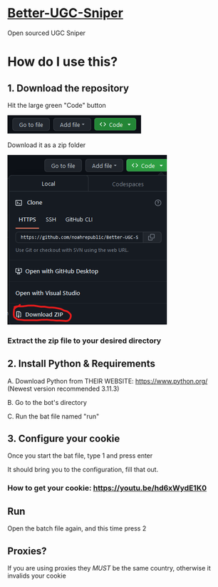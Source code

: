 
# [Better-UGC-Sniper](https://discord.gg/Kk8n2QpFCb)

Open sourced UGC Sniper

# How do I use this?

## 1. Download the repository

Hit the large green "Code" button

![alt text](https://github.com/noahrepublic/Better-UGC-Sniper/blob/main/guide-images/CodeBtn.png?raw=true)

Download it as a zip folder

![alt text](https://github.com/noahrepublic/Better-UGC-Sniper/blob/main/guide-images/DownloadZIP.png?raw=true)

### Extract the zip file to your desired directory

## 2. Install Python & Requirements

A. Download Python from THEIR WEBSITE: https://www.python.org/ (Newest version recommended 3.11.3)

B. Go to the bot's directory

C. Run the bat file named "run"


## 3. Configure your cookie

Once you start the bat file, type 1 and press enter

It should bring you to the configuration, fill that out.

### How to get your cookie: https://youtu.be/hd6xWydE1K0
## Run

Open the batch file again, and this time press 2

## Proxies?

If you are using proxies they _MUST_ be the same country, otherwise it invalids your cookie
